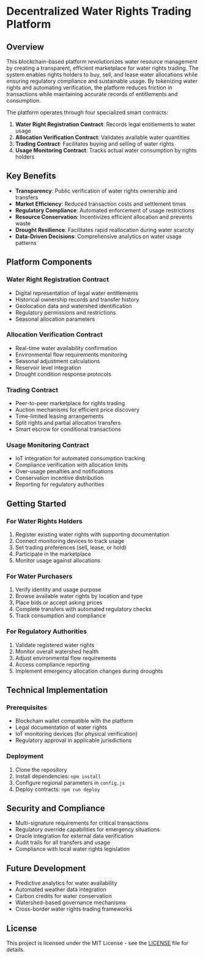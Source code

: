 # Decentralized Water Rights Trading Platform

## Overview

This blockchain-based platform revolutionizes water resource management by creating a transparent, efficient marketplace for water rights trading. The system enables rights holders to buy, sell, and lease water allocations while ensuring regulatory compliance and sustainable usage. By tokenizing water rights and automating verification, the platform reduces friction in transactions while maintaining accurate records of entitlements and consumption.

The platform operates through four specialized smart contracts:

1. **Water Right Registration Contract**: Records legal entitlements to water usage
2. **Allocation Verification Contract**: Validates available water quantities
3. **Trading Contract**: Facilitates buying and selling of water rights
4. **Usage Monitoring Contract**: Tracks actual water consumption by rights holders

## Key Benefits

- **Transparency**: Public verification of water rights ownership and transfers
- **Market Efficiency**: Reduced transaction costs and settlement times
- **Regulatory Compliance**: Automated enforcement of usage restrictions
- **Resource Conservation**: Incentivizes efficient allocation and prevents waste
- **Drought Resilience**: Facilitates rapid reallocation during water scarcity
- **Data-Driven Decisions**: Comprehensive analytics on water usage patterns

## Platform Components

### Water Right Registration Contract
- Digital representation of legal water entitlements
- Historical ownership records and transfer history
- Geolocation data and watershed identification
- Regulatory permissions and restrictions
- Seasonal allocation parameters

### Allocation Verification Contract
- Real-time water availability confirmation
- Environmental flow requirements monitoring
- Seasonal adjustment calculations
- Reservoir level integration
- Drought condition response protocols

### Trading Contract
- Peer-to-peer marketplace for rights trading
- Auction mechanisms for efficient price discovery
- Time-limited leasing arrangements
- Split rights and partial allocation transfers
- Smart escrow for conditional transactions

### Usage Monitoring Contract
- IoT integration for automated consumption tracking
- Compliance verification with allocation limits
- Over-usage penalties and notifications
- Conservation incentive distribution
- Reporting for regulatory authorities

## Getting Started

### For Water Rights Holders
1. Register existing water rights with supporting documentation
2. Connect monitoring devices to track usage
3. Set trading preferences (sell, lease, or hold)
4. Participate in the marketplace
5. Monitor usage against allocations

### For Water Purchasers
1. Verify identity and usage purpose
2. Browse available water rights by location and type
3. Place bids or accept asking prices
4. Complete transfers with automated regulatory checks
5. Track consumption and compliance

### For Regulatory Authorities
1. Validate registered water rights
2. Monitor overall watershed health
3. Adjust environmental flow requirements
4. Access compliance reporting
5. Implement emergency allocation changes during droughts

## Technical Implementation

### Prerequisites
- Blockchain wallet compatible with the platform
- Legal documentation of water rights
- IoT monitoring devices (for physical verification)
- Regulatory approval in applicable jurisdictions

### Deployment
1. Clone the repository
2. Install dependencies: `npm install`
3. Configure regional parameters in `config.js`
4. Deploy contracts: `npm run deploy`

## Security and Compliance

- Multi-signature requirements for critical transactions
- Regulatory override capabilities for emergency situations
- Oracle integration for external data verification
- Audit trails for all transfers and usage
- Compliance with local water rights legislation

## Future Development

- Predictive analytics for water availability
- Automated weather data integration
- Carbon credits for water conservation
- Watershed-based governance mechanisms
- Cross-border water rights trading frameworks

## License

This project is licensed under the MIT License - see the [LICENSE](LICENSE) file for details.
